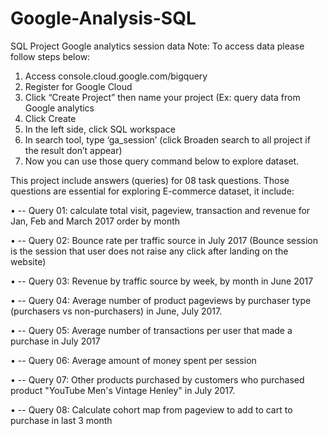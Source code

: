# Google-Analysis-SQL
SQL Project Google analytics session data
Note: To access data please follow steps below:
1.	Access console.cloud.google.com/bigquery
2.	Register for Google Cloud 
3.	Click “Create Project” then name your project (Ex: query data from Google analytics
4.	Click Create
5.	In the left side, click SQL workspace
6.	In search tool, type ‘ga_session’ (click Broaden search to all project if the result don’t appear)
7.	Now you can use those query command below to explore dataset.

This project include answers (queries) for 08 task questions. Those questions are essential for exploring E-commerce dataset, it include:

•	-- Query 01: calculate total visit, pageview, transaction and revenue for Jan, Feb and March 2017 order by month

•	-- Query 02: Bounce rate per traffic source in July 2017 (Bounce session is the session that user does not raise any click after landing on the website)

•	-- Query 03: Revenue by traffic source by week, by month in June 2017

•	-- Query 04: Average number of product pageviews by purchaser type (purchasers vs non-purchasers) in June, July 2017.

•	-- Query 05: Average number of transactions per user that made a purchase in July 2017

•	-- Query 06: Average amount of money spent per session

•	-- Query 07: Other products purchased by customers who purchased product "YouTube Men's Vintage Henley" in July 2017.

•	-- Query 08: Calculate cohort map from pageview to add to cart to purchase in last 3 month
